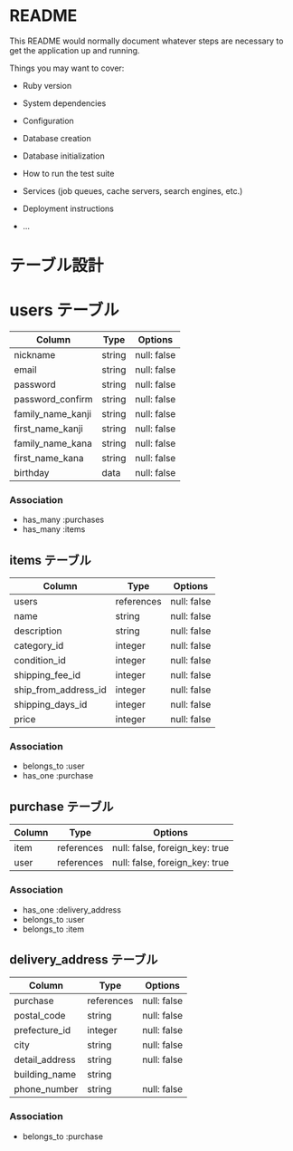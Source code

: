 # README

This README would normally document whatever steps are necessary to get the
application up and running.

Things you may want to cover:

* Ruby version

* System dependencies

* Configuration

* Database creation

* Database initialization

* How to run the test suite

* Services (job queues, cache servers, search engines, etc.)

* Deployment instructions

* ...


# テーブル設計

# users テーブル

| Column           | Type   | Options     |
| ---------------- | ------ | ----------- |
| nickname         | string | null: false |
| email            | string | null: false |
| password         | string | null: false |
| password_confirm | string | null: false |
| family_name_kanji| string | null: false |
| first_name_kanji | string | null: false |
| family_name_kana | string | null: false |
| first_name_kana  | string | null: false |
| birthday         | data   | null: false |

### Association

- has_many :purchases
- has_many :items

## items テーブル

| Column               | Type       | Options     |
| -------------------- | ---------- | ----------- |
| users                | references | null: false |
| name                 | string     | null: false |
| description          | string     | null: false |
| category_id          | integer    | null: false |
| condition_id         | integer    | null: false |
| shipping_fee_id      | integer    | null: false |
| ship_from_address_id | integer    | null: false |
| shipping_days_id     | integer    | null: false |
| price                | integer    | null: false |



### Association

- belongs_to :user
- has_one :purchase



## purchase テーブル

| Column  | Type       | Options                        |
| ------- | ---------- | ------------------------------ |
| item    | references | null: false, foreign_key: true |
| user    | references | null: false, foreign_key: true |

### Association

- has_one :delivery_address 
- belongs_to :user
- belongs_to :item


## delivery_address テーブル

| Column           | Type       | Options     |
| ---------------- | ---------- | ----------- |
| purchase         | references | null: false |
| postal_code      | string     | null: false |
| prefecture_id    | integer    | null: false |
| city             | string     | null: false |
| detail_address   | string     | null: false |
| building_name    | string     |             |
| phone_number     | string     | null: false |


### Association

- belongs_to :purchase